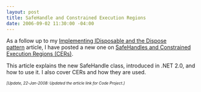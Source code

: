 ```yaml
---
layout: post
title: SafeHandle and Constrained Execution Regions
date: 2006-09-02 11:30:00 -04:00
---
```


As a follow up to my [Implementing IDisposable and the Dispose pattern](http://www.codeproject.com/KB/dotnet/idisposable.aspx) article, I have posted a new one on [SafeHandles and Constrained Execution Regions (CERs)](http://www.codeproject.com/KB/dotnet/safehandle.aspx).

This article explains the new SafeHandle class, introduced in .NET 2.0, and how to use it. I also cover CERs and how they are used.

*<font size="1">[Update, 22-Jan-2008: Updated the article link for Code Project.]</font>*
